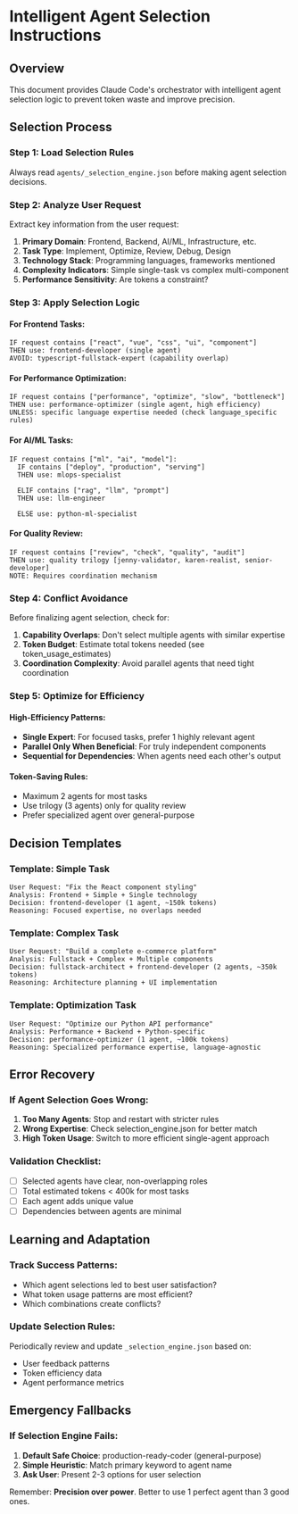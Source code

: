 # Intelligent Agent Selection Instructions

## Overview
This document provides Claude Code's orchestrator with intelligent agent selection logic to prevent token waste and improve precision.

## Selection Process

### Step 1: Load Selection Rules
Always read `agents/_selection_engine.json` before making agent selection decisions.

### Step 2: Analyze User Request
Extract key information from the user request:
1. **Primary Domain**: Frontend, Backend, AI/ML, Infrastructure, etc.
2. **Task Type**: Implement, Optimize, Review, Debug, Design
3. **Technology Stack**: Programming languages, frameworks mentioned
4. **Complexity Indicators**: Simple single-task vs complex multi-component
5. **Performance Sensitivity**: Are tokens a constraint?

### Step 3: Apply Selection Logic

#### For Frontend Tasks:
```
IF request contains ["react", "vue", "css", "ui", "component"]
THEN use: frontend-developer (single agent)
AVOID: typescript-fullstack-expert (capability overlap)
```

#### For Performance Optimization:
```  
IF request contains ["performance", "optimize", "slow", "bottleneck"]
THEN use: performance-optimizer (single agent, high efficiency)
UNLESS: specific language expertise needed (check language_specific rules)
```

#### For AI/ML Tasks:
```
IF request contains ["ml", "ai", "model"]:
  IF contains ["deploy", "production", "serving"]
  THEN use: mlops-specialist
  
  ELIF contains ["rag", "llm", "prompt"]  
  THEN use: llm-engineer
  
  ELSE use: python-ml-specialist
```

#### For Quality Review:
```
IF request contains ["review", "check", "quality", "audit"]
THEN use: quality trilogy [jenny-validator, karen-realist, senior-developer]
NOTE: Requires coordination mechanism
```

### Step 4: Conflict Avoidance
Before finalizing agent selection, check for:
1. **Capability Overlaps**: Don't select multiple agents with similar expertise
2. **Token Budget**: Estimate total tokens needed (see token_usage_estimates)
3. **Coordination Complexity**: Avoid parallel agents that need tight coordination

### Step 5: Optimize for Efficiency

#### High-Efficiency Patterns:
- **Single Expert**: For focused tasks, prefer 1 highly relevant agent
- **Parallel Only When Beneficial**: For truly independent components
- **Sequential for Dependencies**: When agents need each other's output

#### Token-Saving Rules:
- Maximum 2 agents for most tasks
- Use trilogy (3 agents) only for quality review
- Prefer specialized agent over general-purpose

## Decision Templates

### Template: Simple Task
```
User Request: "Fix the React component styling"
Analysis: Frontend + Simple + Single technology
Decision: frontend-developer (1 agent, ~150k tokens)
Reasoning: Focused expertise, no overlaps needed
```

### Template: Complex Task
```
User Request: "Build a complete e-commerce platform"
Analysis: Fullstack + Complex + Multiple components
Decision: fullstack-architect + frontend-developer (2 agents, ~350k tokens)
Reasoning: Architecture planning + UI implementation
```

### Template: Optimization Task
```
User Request: "Optimize our Python API performance" 
Analysis: Performance + Backend + Python-specific
Decision: performance-optimizer (1 agent, ~100k tokens)
Reasoning: Specialized performance expertise, language-agnostic
```

## Error Recovery

### If Agent Selection Goes Wrong:
1. **Too Many Agents**: Stop and restart with stricter rules
2. **Wrong Expertise**: Check selection_engine.json for better match
3. **High Token Usage**: Switch to more efficient single-agent approach

### Validation Checklist:
- [ ] Selected agents have clear, non-overlapping roles
- [ ] Total estimated tokens < 400k for most tasks
- [ ] Each agent adds unique value
- [ ] Dependencies between agents are minimal

## Learning and Adaptation

### Track Success Patterns:
- Which agent selections led to best user satisfaction?
- What token usage patterns are most efficient?
- Which combinations create conflicts?

### Update Selection Rules:
Periodically review and update `_selection_engine.json` based on:
- User feedback patterns
- Token efficiency data  
- Agent performance metrics

## Emergency Fallbacks

### If Selection Engine Fails:
1. **Default Safe Choice**: production-ready-coder (general-purpose)
2. **Simple Heuristic**: Match primary keyword to agent name
3. **Ask User**: Present 2-3 options for user selection

Remember: **Precision over power**. Better to use 1 perfect agent than 3 good ones.